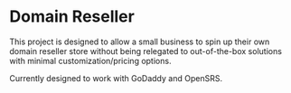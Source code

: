 # Domain Reseller

This project is designed to allow a small business to spin up their own domain reseller store without being relegated to out-of-the-box solutions with minimal customization/pricing options.

Currently designed to work with GoDaddy and OpenSRS.
